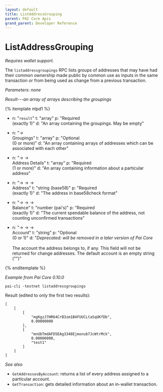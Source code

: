 ```yaml
---
layout: default
title: ListAddressGrouping
parent: PAI Core Apis
grand_parent: Developer Reference
---
```


ListAddressGrouping
========================

*Requires wallet support.*

The `listaddressgroupings` RPC lists groups of addresses that may have had their common ownership made public by common use as inputs in the same transaction or from being used as change from a previous transaction.

*Parameters: none*

*Result---an array of arrays describing the groupings*

{% itemplate ntpd1 %}
- n: "`result`"
  t: "array"
  p: "Required<br>(exactly 1)"
  d: "An array containing the groupings.  May be empty"

- n: "→<br>Groupings"
  t: "array"
  p: "Optional<br>(0 or more)"
  d: "An array containing arrays of addresses which can be associated with each other"

- n: "→ →<br>Address Details"
  t: "array"
  p: "Required<br>(1 or more)"
  d: "An array containing information about a particular address"

- n: "→ → →<br>Address"
  t: "string (base58)"
  p: "Required<br>(exactly 1)"
  d: "The address in base58check format"

- n: "→ → →<br>Balance"
  t: "number (pai's)"
  p: "Required<br>(exactly 1)"
  d: "The current spendable balance of the address, not counting unconfirmed transactions"

- n: "→ → →<br>Account"
  t: "string"
  p: "Optional<br>(0 or 1)"
  d: "*Deprecated: will be removed in a later version of Pai Core*<br><br>The account the address belongs to, if any.  This field will not be returned for change addresses.  The default account is an empty string (\"\")"

{% enditemplate %}

*Example from Pai Core 0.10.0*

```
pai-cli -testnet listaddressgroupings
```

Result (edited to only the first two results):

```
[
    [
        [
            "mgKgzJ7HR64CrB3zm1B4FUUCLtaSqUKfDb",
            0.00000000
        ],
        [
            "mnUbTmdAFD5EAg3348Ejmonub7JcWtrMck",
            0.00000000,
            "test1"
        ]
    ]
]
```

*See also*

* `GetAddressesByAccount`: returns a list of every address assigned to a particular account.
* `GetTransaction`:  gets detailed information about an in-wallet transaction.
